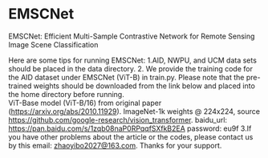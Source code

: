 # EMSCNet
EMSCNet: Efficient Multi-Sample Contrastive Network for Remote Sensing Image Scene Classification

Here are some tips for running EMSCNet:  1.AID, NWPU, and UCM data sets should be placed in the data directory.  2. We provide the training code for the AID dataset under EMSCNet (ViT-B) in train.py. Please note that the pre-trained weights should be downloaded from the link below and placed into the home directory before running.  
     ViT-Base model (ViT-B/16) from original paper (https://arxiv.org/abs/2010.11929).
     ImageNet-1k weights @ 224x224, source https://github.com/google-research/vision_transformer.
     baidu_url: https://pan.baidu.com/s/1zqb08naP0RPqqfSXfkB2EA password: eu9f  3.If you have other problems about the article or the codes, please contact us by this email: zhaoyibo2027@163.com. Thanks for your support.


